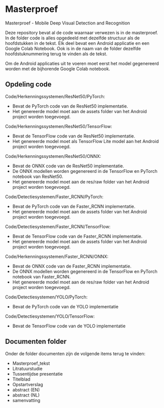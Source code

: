 # Masterproef
Masterproef - Mobile Deep Visual Detection and Recognition

Deze repository bevat al de code waarnaar verwezen is in de masterproef. In de folder code is alles opgedeeld met dezelfde structuur als de hoofdstukken in de tekst. Elk deel bevat een Android applicatie en een Google Colab Notebook. Ook is in de naam van de folder dezelfde hoofdstuknummering terug te vinden als de tekst.

Om de Android applicaties uit te voeren moet eerst het model gegenereerd worden met de bijhorende Google Colab notebook.

## Opdeling code
Code/Herkenningssystemen/ResNet50/PyTorch:
- Bevat de PyTorch code van de ResNet50 implementatie.
- Het genereerde model moet aan de assets folder van het Android project worden toegevoegd.

Code/Herkenningssystemen/ResNet50/TensorFlow:
- Bevat de TensorFlow code van de ResNet50 implementatie.
- Het genereerde model moet als TensorFlow Lite model aan het Android project worden toegevoegd.

Code/Herkenningssystemen/ResNet50/ONNX:
- Bevat de ONNX code van de ResNet50 implementatie.
- De ONNX modellen worden gegenereerd in de TensorFlow en PyTorch notebook van ResNet50.
- Het genereerde model moet aan de res/raw folder van het Android project worden toegevoegd.

Code/Detectiesystemen/Faster_RCNN/PyTorch:
- Bevat de PyTorch code van de Faster_RCNN implementatie.
- Het genereerde model moet aan de assets folder van het Android project worden toegevoegd.

Code/Detectiesystemen/Faster_RCNN/TensorFlow:
- Bevat de TensorFlow code van de Faster_RCNN implementatie.
- Het genereerde model moet aan de assets folder van het Android project worden toegevoegd.

Code/Herkenningssystemen/Faster_RCNN/ONNX:
- Bevat de ONNX code van de Faster_RCNN implementatie.
- De ONNX modellen worden gegenereerd in de TensorFlow en PyTorch notebook van Faster_RCNN.
- Het genereerde model moet aan de res/raw folder van het Android project worden toegevoegd.

Code/Detectiesystemen/YOLO/PyTorch:
- Bevat de PyTorch code van de YOLO implementatie

Code/Detectiesystemen/YOLO/TensorFlow:
- Bevat de TensorFlow code van de YOLO implementatie

## Documenten folder
Onder de folder documenten zijn de volgende items terug te vinden:
- Masterproef_tekst
- Litratuurstudie
- Tussentijdse presentatie
- Titelblad
- Opstartverslag
- abstract (EN)
- abstract (NL)
- samenvatting
